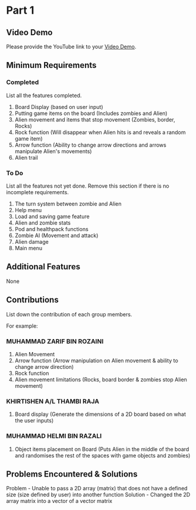 # Part 1

## Video Demo

Please provide the YouTube link to your [Video Demo](https://www.youtube.com/watch?v=8fMyiWOBz8s).

## Minimum Requirements

### Completed

List all the features completed.

1. Board Display (based on user input)
2. Putting game items on the board (Includes zombies and Alien)
3. Alien movement and items that stop movement (Zombies, border, Rocks)
4. Rock function (Will disappear when Alien hits is and reveals a random game item)
5. Arrow function (Ability to change arrow directions and arrows manipulate Alien's movements)
6. Alien trail 

### To Do

List all the features not yet done. Remove this section if there is no incomplete requirements.

1. The turn system between zombie and Alien
2. Help menu
3. Load and saving game feature
4. Alien and zombie stats
5. Pod and healthpack functions
6. Zombie AI (Movement and attack)
7. Alien damage
8. Main menu

## Additional Features

None

## Contributions

List down the contribution of each group members.

For example:

### MUHAMMAD ZARIF BIN ROZAINI

1. Alien Movement
2. Arrow function (Arrow manipulation on Alien movement & ability to change arrow direction)
3. Rock function
4. Alien movement limitations (Rocks, board border & zombies stop Alien movement)

### KHIRTISHEN A/L THAMBI RAJA

1. Board display (Generate the dimensions of a 2D board based on what the user inputs)

### MUHAMMAD HELMI BIN RAZALI

1. Object items placement on Board (Puts Alien in the middle of the board and randomises the rest of the spaces with game objects and zombies)

## Problems Encountered & Solutions

Problem - Unable to pass a 2D array (matrix) that does not have a defined size (size defined by user) 
into another function
Solution - Changed the 2D array matrix into a vector of a vector matrix